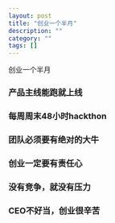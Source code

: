 ```yaml
---
layout: post
title: "创业一个半月"
description: ""
category: ""
tags: []
---
```


创业一个半月

### 产品主线能跑就上线

### 每周周末48小时hackthon

### 团队必须要有绝对的大牛

### 创业一定要有责任心

### 没有竞争，就没有压力

### CEO不好当，创业很辛苦
